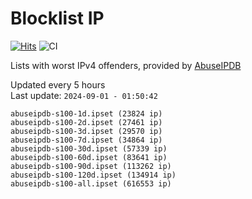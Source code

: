 # Blocklist IP

[![Hits](https://hits.seeyoufarm.com/api/count/incr/badge.svg?url=https%3A%2F%2Fgithub.com%2Fborestad%2Fblocklist-ip%2F&count_bg=%2379C83D&title_bg=%23555555&icon=&icon_color=%23E7E7E7&title=hits&edge_flat=false)](https://hits.seeyoufarm.com)  ![CI](https://img.shields.io/github/workflow/status/borestad/blocklist-ip/CI?style=flat-square)

Lists with worst IPv4 offenders, provided by [AbuseIPDB](https://www.abuseipdb.com/)

<!-- FOOTER-PLACEHOLDER -->
Updated every 5 hours<br>
Last update: `2024-09-01 - 01:50:42`
```
abuseipdb-s100-1d.ipset (23824 ip)
abuseipdb-s100-2d.ipset (27461 ip)
abuseipdb-s100-3d.ipset (29570 ip)
abuseipdb-s100-7d.ipset (34864 ip)
abuseipdb-s100-30d.ipset (57339 ip)
abuseipdb-s100-60d.ipset (83641 ip)
abuseipdb-s100-90d.ipset (113262 ip)
abuseipdb-s100-120d.ipset (134914 ip)
abuseipdb-s100-all.ipset (616553 ip)
```
